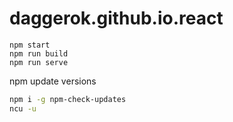 daggerok.github.io.react
========================

```fish
npm start
npm run build
npm run serve
```

npm update versions

```bash
npm i -g npm-check-updates
ncu -u
```

